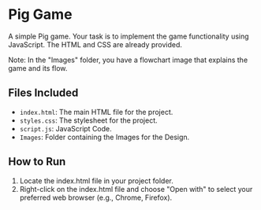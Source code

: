 # Pig Game
A simple Pig game. Your task is to implement the game functionality using JavaScript. The HTML and CSS are already provided.

Note: In the "Images" folder, you have a flowchart image that explains the game and its flow.

## Files Included
- `index.html`: The main HTML file for the project.
- `styles.css`: The stylesheet for the project.
- `script.js`: JavaScript Code.
- `Images`: Folder containing the Images for the Design.

## How to Run
1. Locate the index.html file in your project folder.
2. Right-click on the index.html file and choose "Open with" to select your preferred web browser (e.g., Chrome, Firefox).


